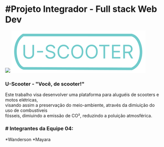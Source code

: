 <h1>#Projeto Integrador - Full stack Web Dev </h1>
<img src="https://www.digitalhouse.com/_next/image?url=https%3A%2F%2Fimages.prismic.io%2Fdh-frontend%2F447fbcb3-129e-4830-98b3-5d3378b3e875_DigitalHouse_Logo_White.png%3Fauto%3Dcompress%2Cformat%26rect%3D0%2C0%2C8192%2C1631%26w%3D236%26h%3D47&w=1920&q=75">
<img src="https://raw.githubusercontent.com/WandersonCSDev/pi-dh-grupo4/9f103e020b028f187764b9d04df01ae993982dc6/footer/img/minimal-logo.svg">
<h3>U-Scooter - "Você, de scooter!" </h3>
<p>Este trabalho visa desenvolver uma plataforma para aluguéis de scooters e motos elétricas, <br>
visando assim a preservação do meio-ambiente, através da dimiuição do uso de combustíveis <br>
fósseis, dimiuindo a emissão de CO², reduzindo a poluição atmosférica.</p>

<h3># Integrantes da Equipe 04:</h3>
<nav> 
*Wanderson
*Mayara
  </nav>

